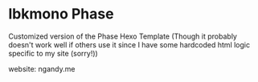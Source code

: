 # lbkmono Phase
Customized version of the Phase Hexo Template
(Though it probably doesn't work well if others use it since I have some hardcoded html logic specific to my site (sorry!))

website: ngandy.me